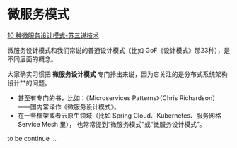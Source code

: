 # 微服务模式

[10 种微服务设计模式-苏三说技术](https://mp.weixin.qq.com/s/8ByiPSCGI0mQ0mARoTU8hA)

微服务设计模式和我们常说的普通设计模式（比如 GoF《设计模式》那23种），是不同层面的概念。

大家确实习惯把 **微服务设计模式** 专门拎出来说，因为它关注的是分布式系统架构设计**的问题。

- 甚至有专门的书，比如：《Microservices Patterns》（Chris Richardson）——国内常译作《微服务设计模式》。
- 在一些框架或者云原生领域（比如 Spring Cloud、Kubernetes、服务网格 Service Mesh 里），
  也常常提到“微服务模式”或“微服务设计模式”。

to be continue ...